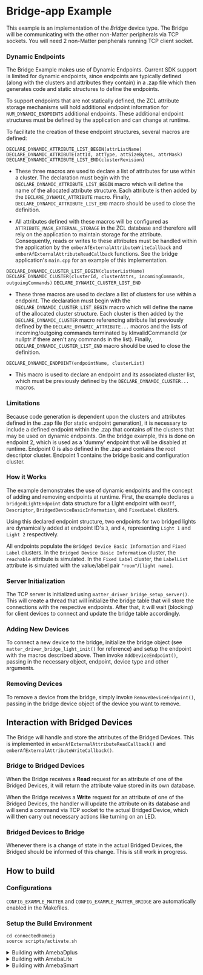 # Bridge-app Example
This example is an implementation of the *Bridge* device type. The Bridge will be communicating with the other non-Matter peripherals via TCP sockets.
You will need 2 non-Matter peripherals running TCP client socket.

### Dynamic Endpoints
The Bridge Example makes use of Dynamic Endpoints. Current SDK support is limited for dynamic endpoints, since endpoints are typically defined (along with the clusters and attributes they contain) in a .zap file which then generates code and static structures to define the endpoints. 

To support endpoints that are not statically defined, the ZCL attribute storage mechanisms will hold additional endpoint information for `NUM_DYNAMIC_ENDPOINTS` additional endpoints. These additional endpoint structures must be defined by the application and can change at runtime. 

To facilitate the creation of these endpoint structures, several macros are
defined:

`DECLARE_DYNAMIC_ATTRIBUTE_LIST_BEGIN(attrListName)`
`DECLARE_DYNAMIC_ATTRIBUTE(attId, attType, attSizeBytes, attrMask)`
`DECLARE_DYNAMIC_ATTRIBUTE_LIST_END(clusterRevision)`

-   These three macros are used to declare a list of attributes for use within a
    cluster. The declaration must begin with the
    `DECLARE_DYNAMIC_ATTRIBUTE_LIST_BEGIN` macro which will define the name of
    the allocated attribute structure. Each attribute is then added by the
    `DECLARE_DYNAMIC_ATTRIBUTE` macro. Finally,
    `DECLARE_DYNAMIC_ATTRIBUTE_LIST_END` macro should be used to close the
    definition.

-   All attributes defined with these macros will be configured as
    `ATTRIBUTE_MASK_EXTERNAL_STORAGE` in the ZCL database and therefore will
    rely on the application to maintain storage for the attribute. Consequently,
    reads or writes to these attributes must be handled within the application
    by the `emberAfExternalAttributeWriteCallback` and
    `emberAfExternalAttributeReadCallback` functions. See the bridge
    application's `main.cpp` for an example of this implementation.

`DECLARE_DYNAMIC_CLUSTER_LIST_BEGIN(clusterListName)`
`DECLARE_DYNAMIC_CLUSTER(clusterId, clusterAttrs, incomingCommands, outgoingCommands)`
`DECLARE_DYNAMIC_CLUSTER_LIST_END`

-   These three macros are used to declare a list of clusters for use within a
    endpoint. The declaration must begin with the
    `DECLARE_DYNAMIC_CLUSTER_LIST_BEGIN` macro which will define the name of the
    allocated cluster structure. Each cluster is then added by the
    `DECLARE_DYNAMIC_CLUSTER` macro referencing attribute list previously
    defined by the `DECLARE_DYNAMIC_ATTRIBUTE...` macros and the lists of
    incoming/outgoing commands terminated by kInvalidCommandId (or nullptr if
    there aren't any commands in the list). Finally,
    `DECLARE_DYNAMIC_CLUSTER_LIST_END` macro should be used to close the
    definition.

`DECLARE_DYNAMIC_ENDPOINT(endpointName, clusterList)`

-   This macro is used to declare an endpoint and its associated cluster list,
    which must be previously defined by the `DECLARE_DYNAMIC_CLUSTER...` macros.

### Limitations

Because code generation is dependent upon the clusters and attributes defined in
the .zap file (for static endpoint generation), it is necessary to include a
defined endpoint within the .zap that contains _all_ the clusters that may be
used on dynamic endpoints. On the bridge example, this is done on endpoint 2,
which is used as a 'dummy' endpoint that will be disabled at runtime. Endpoint 0
is also defined in the .zap and contains the root descriptor cluster. Endpoint 1
contains the bridge basic and configuration cluster.

### How it Works

The example demonstrates the use of dynamic endpoints and the concept of adding
and removing endpoints at runtime. First, the example declares a
`bridgedLightEndpoint` data structure for a Light endpoint with `OnOff`,
`Descriptor`, `BridgedDeviceBasicInformation`, and `FixedLabel` clusters.

Using this declared endpoint structure, two endpoints for two bridged lights
are dynamically added at endpoint ID's `3`, and `4`, representing
`Light 1` and `Light 2` respectively.

All endpoints populate the `Bridged Device Basic Information` and `Fixed Label`
clusters. In the `Bridged Device Basic Information` cluster, the `reachable`
attribute is simulated. In the `Fixed Label` cluster, the `LabelList` attribute
is simulated with the value/label pair `"room"`/`[light name]`.

### Server Initialization
The TCP server is initialized using `matter_driver_bridge_setup_server()`.
This will create a thread that will initialize the bridge table that will store the connections with the respective endpoints.
After that, it will wait (blocking) for client devices to connect and update the bridge table accordingly.

### Adding New Devices
To connect a new device to the bridge, initialize the bridge object (see `matter_driver_bridge_light_init()` for reference) and setup the endpoint with the macros described above.
Then invoke `AddDeviceEndpoint()`, passing in the necessary object, endpoint, device type and other arguments.

### Removing Devices
To remove a device from the bridge, simply invoke `RemoveDeviceEndpoint()`, passing in the bridge device object of the device you want to remove.

## Interaction with Bridged Devices
The Bridge will handle and store the attributes of the Bridged Devices. This is implemented in `emberAfExternalAttributeReadCallback()` and `emberAfExternalAttributeWriteCallback()`.

### Bridge to Bridged Devices
When the Bridge receives a **Read** request for an attribute of one of the Bridged Devices, it will return the attribute value stored in its own database. 

When the Bridge receives a **Write** request for an attribute of one of the Bridged Devices, the handler will update the attribute on its database and will send a command via TCP socket to the actual Bridged Device, which will then carry out necessary actions like turning on an LED.

### Bridged Devices to Bridge
Whenever there is a change of state in the actual Bridged Devices, the Bridged should be informed of this change. This is still work in progress.

## How to build

### Configurations
`CONFIG_EXAMPLE_MATTER` and `CONFIG_EXAMPLE_MATTER_BRIDGE` are automatically enabled in the Makefiles.

### Setup the Build Environment
  
    cd connectedhomeip
    source scripts/activate.sh

<details>
  <summary>Building with AmebaDplus</summary>

### AmebaDplus (RTL8721Dx)

#### Build Matter Libraries

    cd ameba-rtos/amebadplus_gcc_project
    make -C project_km4/asdk bridge_port

#### Build the Final Firmware

    cd ameba-rtos/amebadplus_gcc_project
    make all MATTER_EXAMPLE=bridge

#### Flash the Image
Refer to this [guide](https://github.com/Ameba-AIoT/ameba-rtos/blob/master/README.md#flashing) to flash the image with Windows Image Tool

#### Clean Matter Libraries and Firmware

    cd ameba-rtos/amebadplus_gcc_project/project_km4
    make clean
</details>

<details>
  <summary>Building with AmebaLite</summary>

### AmebaLite (RTL8720EA / RTL8726EA)

#### Build Matter Libraries

    cd ameba-rtos/amebalite_gcc_project
    make -C project_km4/asdk bridge_port

#### Build the Final Firmware

    cd ameba-rtos/amebalite_gcc_project
    make all MATTER_EXAMPLE=bridge

#### Flash the Image
Refer to this [guide](https://github.com/Ameba-AIoT/ameba-rtos/blob/master/README.md#flashing) to flash the image with Windows Image Tool

#### Clean Matter Libraries and Firmware

    cd ameba-rtos/amebalite_gcc_project/project_km4
    make clean
</details>

<details>
  <summary>Building with AmebaSmart</summary>

### AmebaSmart (RTL8730E)

#### Build Matter Libraries

    cd ameba-rtos/amebasmart_gcc_project
    make -C project_ap/asdk bridge_port

#### Build the Final Firmware

    cd ameba-rtos/amebasmart_gcc_project
    make all MATTER_EXAMPLE=bridge

#### Flash the Image
Refer to this [guide](https://github.com/Ameba-AIoT/ameba-rtos/blob/master/README.md#flashing) to flash the image with Windows Image Tool

#### Clean Matter Libraries and Firmware

    cd ameba-rtos/amebasmart_gcc_project/project_ap
    make clean
</details>
